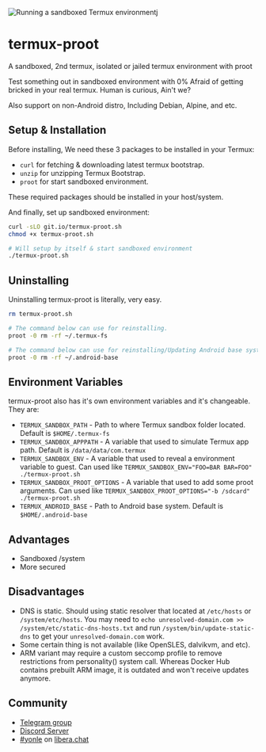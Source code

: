 ![Running a sandboxed Termux environment](https://raw.githubusercontent.com/Yonle/termux-proot/master/screenshot.png)j

# termux-proot
A sandboxed, 2nd termux, isolated or jailed termux environment with proot

Test something out in sandboxed environment with 0% Afraid of getting bricked in your real termux. Human is curious, Ain't we?

Also support on non-Android distro, Including Debian, Alpine, and etc.

## Setup & Installation
Before installing, We need these 3 packages to be installed in your Termux:
 * `curl` for fetching & downloading latest termux bootstrap.
 * `unzip` for unzipping Termux Bootstrap.
 * `proot` for start sandboxed environment.

These required packages should be installed in your host/system.

And finally, set up sandboxed environment:

```sh
curl -sLO git.io/termux-proot.sh
chmod +x termux-proot.sh

# Will setup by itself & start sandboxed environment
./termux-proot.sh
```

## Uninstalling
Uninstalling termux-proot is literally, very easy. 

```sh
rm termux-proot.sh

# The command below can use for reinstalling.
proot -0 rm -rf ~/.termux-fs

# The command below can use for reinstalling/Updating Android base system.
proot -0 rm -rf ~/.android-base
```

## Environment Variables
termux-proot also has it's own environment variables and it's changeable. They are:

 * `TERMUX_SANDBOX_PATH` - Path to where Termux sandbox folder located. Default is `$HOME/.termux-fs`
 * `TERMUX_SANDBOX_APPPATH` - A variable that used to simulate Termux app path. Default is `/data/data/com.termux`
 * `TERMUX_SANDBOX_ENV` - A variable that used to reveal a environment variable to guest. Can used like `TERMUX_SANDBOX_ENV="FOO=BAR BAR=FOO" ./termux-proot.sh`
 * `TERMUX_SANDBOX_PROOT_OPTIONS` - A variable that used to add some proot arguments. Can used like `TERMUX_SANDBOX_PROOT_OPTIONS="-b /sdcard" ./termux-proot.sh`
 * `TERMUX_ANDROID_BASE` - Path to Android base system. Default is `$HOME/.android-base`

## Advantages
 * Sandboxed /system
 * More secured

## Disadvantages
 * DNS is static. Should using static resolver that located at `/etc/hosts` or `/system/etc/hosts`. You may need to `echo unresolved-domain.com >> /system/etc/static-dns-hosts.txt` and run `/system/bin/update-static-dns` to get your `unresolved-domain.com` work.
 * Some certain thing is not available (like OpenSLES, dalvikvm, and etc).
 * ARM variant may require a custom seccomp profile to remove restrictions from personality() system call. Whereas Docker Hub contains prebuilt ARM image, it is outdated and won't receive updates anymore.

## Community
- [Telegram group](https://t.me/yonlecoder)
- [Discord Server](https://discord.gg/yqB5HF8XFu)
- [#yonle](irc://irc.libera.chat:6697/yonle) on [libera.chat](https://libera.chat)